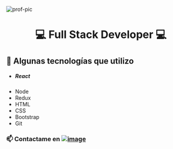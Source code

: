 ![prof-pic](https://user-images.githubusercontent.com/53587594/127256510-0b698460-da2c-4123-a3a5-743293b8cc8e.png)

<h1 align="center">
 💻 Full Stack Developer 💻
</h1>


## 🔨 Algunas tecnologías que utilizo 
- ##### React
- Node
- Redux
- HTML
- CSS
- Bootstrap
- Git

### 📫 Contactame en  [![image](https://img.shields.io/badge/-LinkedIn-0e76a8?style=plastic&logo=linkedIn)](https://www.linkedin.com/in/christian-nordfors-dev/)

<!--
**ChristianNordfors/ChristianNordfors** is a ✨ _special_ ✨ repository because its `README.md` (this file) appears on your GitHub profile.

Here are some ideas to get you started:

- 🔭 I’m currently working on ...
- 🌱 I’m currently learning ...
- 👯 I’m looking to collaborate on ...
- 🤔 I’m looking for help with ...
- 💬 Ask me about ...
- 📫 How to reach me: ...
- 😄 Pronouns: ...
- ⚡ Fun fact: ...
-->
